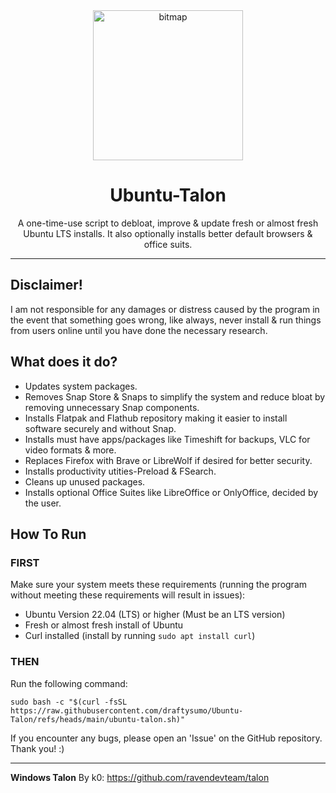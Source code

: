 <div align="center">

<img width="240" height="240" alt="bitmap" src="https://github.com/user-attachments/assets/0f9e2d28-3c86-45dc-9238-efe537d68306" />


# Ubuntu-Talon

A one-time-use script to debloat, improve & update fresh or almost fresh Ubuntu LTS installs. It also optionally installs better default browsers & office suits.

<div align="left">

---

## Disclaimer!
I am not responsible for any damages or distress caused by the program in the event that something goes wrong, like always, never install & run things from users online until you have done the necessary research.

## What does it do?
- Updates system packages.
- Removes Snap Store & Snaps to simplify the system and reduce bloat by removing unnecessary Snap components.
- Installs Flatpak and Flathub repository making it easier to install software securely and without Snap.
- Installs must have apps/packages like Timeshift for backups, VLC for video formats & more.
- Replaces Firefox with Brave or LibreWolf if desired for better security.
- Installs productivity utities-Preload & FSearch.
- Cleans up unused packages.
- Installs optional Office Suites like LibreOffice or OnlyOffice, decided by the user.

## How To Run

### FIRST
Make sure your system meets these requirements (running the program without meeting these requirements will result in issues):

- Ubuntu Version 22.04 (LTS) or higher (Must be an LTS version)
- Fresh or almost fresh install of Ubuntu
- Curl installed (install by running ```sudo apt install curl```)

### THEN
Run the following command:

```sudo bash -c "$(curl -fsSL https://raw.githubusercontent.com/draftysumo/Ubuntu-Talon/refs/heads/main/ubuntu-talon.sh)"```

If you encounter any bugs, please open an 'Issue' on the GitHub repository. Thank you! :)

---

**Windows Talon** By k0: https://github.com/ravendevteam/talon

